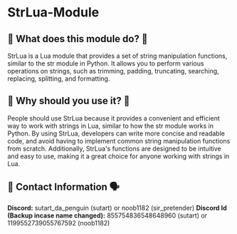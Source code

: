 # StrLua-Module

## **🧐 What does this module do? 🧐**

StrLua is a Lua module that provides a set of string manipulation functions, similar to the str module in Python. It allows you to perform various operations on strings, such as trimming, padding, truncating, searching, replacing, splitting, and formatting.

## **🧐 Why should you use it? 🧐**

People should use StrLua because it provides a convenient and efficient way to work with strings in Lua, similar to how the str module works in Python. By using StrLua, developers can write more concise and readable code, and avoid having to implement common string manipulation functions from scratch. Additionally, StrLua's functions are designed to be intuitive and easy to use, making it a great choice for anyone working with strings in Lua.

## **📝 Contact Information 🗣️**

**Discord:** sutart_da_penguin (sutart) or noob1182 (sir_pretender)
**Discord Id (Backup incase name changed):** 855754836548648960 (sutart) or 1199552739055767592 (noob1182)

